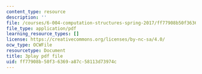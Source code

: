 ```yaml
---
content_type: resource
description: ''
file: /courses/6-004-computation-structures-spring-2017/ff77908b50f36369a87c58113d73974c_QCo-RtfLzyc.pdf
file_type: application/pdf
learning_resource_types: []
license: https://creativecommons.org/licenses/by-nc-sa/4.0/
ocw_type: OCWFile
resourcetype: Document
title: 3play pdf file
uid: ff77908b-50f3-6369-a87c-58113d73974c
---
```

